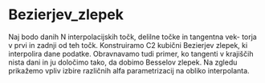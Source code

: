 # Bezierjev_zlepek

Naj bodo danih N interpolacijskih točk, delilne točke in tangentna vek-
torja v prvi in zadnji od teh točk. Konstruiramo C2 kubični Bezierjev
zlepek, ki interpolira dane podatke. Obravnavamo tudi primer, ko tangenti
v krajiščih nista dani in ju določimo tako, da dobimo Besselov zlepek. Na
zgledu prikažemo vpliv izbire različnih alfa parametrizacij na obliko interpolanta.
